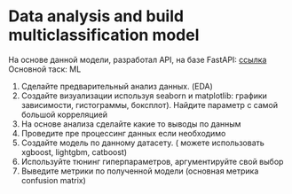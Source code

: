 # Data analysis and build multiclassification model
На основе данной модели, разработал API, на базе FastAPI: [ссылка](https://github.com/beckmiller/FastAPI-Xgboost_model)
Основной таск: ML
1. Сделайте предварительный анализ данных. (EDA)
2. Создайте визуализации используя seaborn и matplotlib: графики зависимости, гистограммы, боксплот). Найдите параметр с самой большой корреляцией
3. На основе анализа сделайте какие то выводы по данным
4. Проведите пре процессинг данных если необходимо 
5. Создайте модель по данному датасету. ( можете использовать xgboost, lightgbm, catboost)
6. Используйте тюнинг гиперпараметров, аргументируйте свой выбор
7. Выведите метрики по полученной модели (основная метрика confusion matrix)


